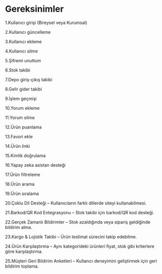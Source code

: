 # Gereksinimler

1.Kullanıcı girişi (Bireysel veya Kurumsal)

2.Kullanıcı güncelleme

3.Kullanıcı ekleme

4.Kullanıcı silme

5.Şifremi unuttum

6.Stok takibi

7.Depo giriş-çıkış takibi

8.Gelir gider takibi

9.İşlem geçmişi

10.Yorum ekleme

11.Yorum silme

12.Ürün puanlama

13.Favori ekle

14.Ürün linki

15.Kimlik doğrulama

16.Yapay zeka asistan desteği

17.Ürün filtreleme

18.Ürün arama

19.Ürün sıralama

20.Çoklu Dil Desteği – Kullanıcıların farklı dillerde siteyi kullanabilmesi.

21.Barkod/QR Kod Entegrasyonu – Stok takibi için barkod/QR kod desteği.

22.Gerçek Zamanlı Bildirimler – Stok azaldığında veya sipariş geldiğinde bildirim alma.

23.Kargo & Lojistik Takibi – Ürün teslimat sürecini takip edebilme.

24.Ürün Karşılaştırma – Aynı kategorideki ürünleri fiyat, stok gibi kriterlere göre karşılaştırma.

25.Müşteri Geri Bildirim Anketleri – Kullanıcı deneyimini geliştirmek için geri bildirim toplama.
